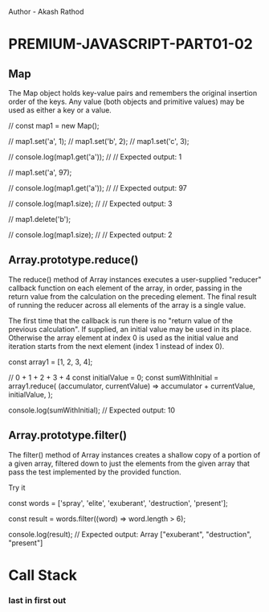 Author - Akash Rathod

# PREMIUM-JAVASCRIPT-PART01-02

## Map

The Map object holds key-value pairs and remembers the original insertion order of the keys. Any value (both objects and primitive values) may be used as either a key or a value.

<!-- ```  javascript -->

// const map1 = new Map();

// map1.set('a', 1);
// map1.set('b', 2);
// map1.set('c', 3);

// console.log(map1.get('a'));
// // Expected output: 1

// map1.set('a', 97);

// console.log(map1.get('a'));
// // Expected output: 97

// console.log(map1.size);
// // Expected output: 3

// map1.delete('b');

// console.log(map1.size);
// // Expected output: 2


## Array.prototype.reduce()

The reduce() method of Array instances executes a user-supplied "reducer" callback function on each element of the array, in order, passing in the return value from the calculation on the preceding element. The final result of running the reducer across all elements of the array is a single value.

The first time that the callback is run there is no "return value of the previous calculation". If supplied, an initial value may be used in its place. Otherwise the array element at index 0 is used as the initial value and iteration starts from the next element (index 1 instead of index 0).

const array1 = [1, 2, 3, 4];

// 0 + 1 + 2 + 3 + 4
const initialValue = 0;
const sumWithInitial = array1.reduce(
  (accumulator, currentValue) => accumulator + currentValue,
  initialValue,
);

console.log(sumWithInitial);
// Expected output: 10


## Array.prototype.filter() 

The filter() method of Array instances creates a shallow copy of a portion of a given array, filtered down to just the elements from the given array that pass the test implemented by the provided function.

Try it

const words = ['spray', 'elite', 'exuberant', 'destruction', 'present'];

const result = words.filter((word) => word.length > 6);

console.log(result);
// Expected output: Array ["exuberant", "destruction", "present"]


# Call Stack

### last in first out

